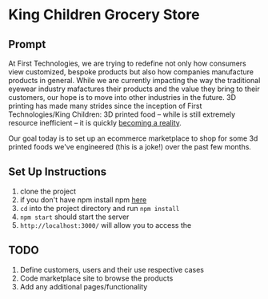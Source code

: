 # King Children Grocery Store

## Prompt

At First Technologies, we are trying to redefine not only how consumers view customized, bespoke products but also how companies manufacture products in general. While we are currently impacting the way the traditional eyewear industry mafactures their products and the value they bring to their customers, our hope is to move into other industries in the future. 3D printing has made many strides since the inception of First Technologies/King Children: 3D printed food – while is still extremely resource inefficient – it is quickly [becoming a reality](https://interestingengineering.com/3d-printing-will-change-the-way-you-eat-in-2020-and-beyond).

Our goal today is to set up an ecommerce marketplace to shop for some 3d printed foods we've engineered (this is a joke!) over the past few months.

## Set Up Instructions

1. clone the project
2. if you don't have npm install npm [here](https://www.npmjs.com/get-npm)
3. `cd` into the project directory and run `npm install`
4. `npm start` should start the server
5. `http://localhost:3000/` will allow you to access the

## TODO

1. Define customers, users and their use respective cases
2. Code marketplace site to browse the products
3. Add any additional pages/functionality
